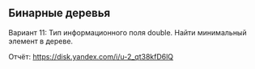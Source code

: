 ## Бинарные деревья

Вариант 11: Тип информационного поля double. Найти минимальный элемент в дереве.

Отчёт: https://disk.yandex.com/i/u-2_qt38kfD6lQ